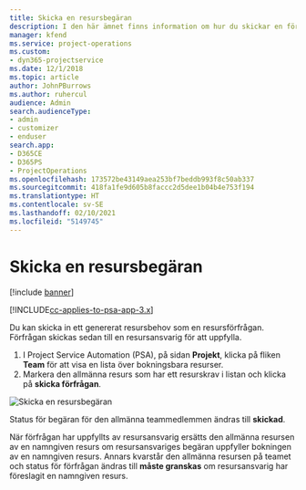 ```yaml
---
title: Skicka en resursbegäran
description: I den här ämnet finns information om hur du skickar en förfrågan för en projektresurs.
manager: kfend
ms.service: project-operations
ms.custom:
- dyn365-projectservice
ms.date: 12/1/2018
ms.topic: article
author: JohnPBurrows
ms.author: ruhercul
audience: Admin
search.audienceType:
- admin
- customizer
- enduser
search.app:
- D365CE
- D365PS
- ProjectOperations
ms.openlocfilehash: 173572be43149aea253bf7beddb993f8c50ab337
ms.sourcegitcommit: 418fa1fe9d605b8faccc2d5dee1b04b4e753f194
ms.translationtype: HT
ms.contentlocale: sv-SE
ms.lasthandoff: 02/10/2021
ms.locfileid: "5149745"
---
```

# <a name="submitting-a-resource-request"></a>Skicka en resursbegäran

[!include [banner](../includes/psa-now-project-operations.md)]

[!INCLUDE[cc-applies-to-psa-app-3.x](../includes/cc-applies-to-psa-app-3x.md)]

Du kan skicka in ett genererat resursbehov som en resursförfrågan. Förfrågan skickas sedan till en resursansvarig för att uppfylla.

1. I Project Service Automation (PSA), på sidan **Projekt**, klicka på fliken **Team** för att visa en lista över bokningsbara resurser. 
2. Markera den allmänna resurs som har ett resurskrav i listan och klicka på **skicka förfrågan**.

![Skicka en resursbegäran](media/RM-how-to-18.png)

Status för begäran för den allmänna teammedlemmen ändras till **skickad**.

När förfrågan har uppfyllts av resursansvarig ersätts den allmänna resursen av en namngiven resurs om resursansvariges begäran uppfyller bokningen av en namngiven resurs. Annars kvarstår den allmänna resursen på teamet och status för förfrågan ändras till **måste granskas** om resursansvarig har föreslagit en namngiven resurs.
